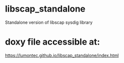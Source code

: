 # libscap_standalone
Standalone version of libscap sysdig library

# doxy file accessible at:
https://lumontec.github.io/libscap_standalone/index.html
